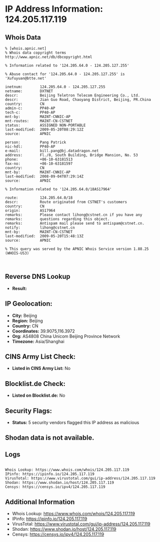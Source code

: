 # IP Address Information: 124.205.117.119

## Whois Data
```
% [whois.apnic.net]
% Whois data copyright terms    http://www.apnic.net/db/dbcopyright.html

% Information related to '124.205.64.0 - 124.205.127.255'

% Abuse contact for '124.205.64.0 - 124.205.127.255' is 'Xufuyuan@btte.net'

inetnum:        124.205.64.0 - 124.205.127.255
netname:        DXTNET
descr:          Beijing Teletron Telecom Engineering Co., Ltd.
descr:          Jian Guo Road, Chaoyang District, Beijing, PR.China
country:        CN
admin-c:        PP40-AP
tech-c:         PP40-AP
mnt-by:         MAINT-CNNIC-AP
mnt-routes:     MAINT-CN-CSTNET
status:         ASSIGNED NON-PORTABLE
last-modified:  2009-05-20T08:29:12Z
source:         APNIC

person:         Pang Patrick
nic-hdl:        PP40-AP
e-mail:         bill.pang@bj.datadragon.net
address:        Fl./8, South Building, Bridge Mansion, No. 53
phone:          +86-10-63181513
fax-no:         +86-10-63181597
country:        CN
mnt-by:         MAINT-CNNIC-AP
last-modified:  2008-09-04T07:29:14Z
source:         APNIC

% Information related to '124.205.64.0/18AS17964'

route:          124.205.64.0/18
descr:          Route originated from CSTNET's customers
country:        CN
origin:         AS17964
remarks:        Please contact lihong@cstnet.cn if you have any
remarks:        questions regarding this object.
remarks:        Antispam mail please send to antispam@cstnet.cn.
notify:         lihong@cstnet.cn
mnt-by:         MAINT-CN-CSTNET
last-modified:  2009-05-20T15:48:13Z
source:         APNIC

% This query was served by the APNIC Whois Service version 1.88.25 (WHOIS-US3)



```
## Reverse DNS Lookup
- **Result:** 

## IP Geolocation:
- **City:** Beijing
- **Region:** Beijing
- **Country:** CN
- **Coordinates:** 39.9075,116.3972
- **Org:** AS4808 China Unicom Beijing Province Network
- **Timezone:** Asia/Shanghai

## CINS Army List Check:
- **Listed in CINS Army List:** 
No

## Blocklist.de Check:
- **Listed on Blocklist.de:** 
No

## Security Flags:
- **Status:** 5 security vendors flagged this IP address as malicious

## Shodan data is not available.

## Logs
```

Whois Lookup: https://www.whois.com/whois/124.205.117.119
IPinfo: https://ipinfo.io/124.205.117.119
VirusTotal: https://www.virustotal.com/gui/ip-address/124.205.117.119
Shodan: https://www.shodan.io/host/124.205.117.119
Censys: https://censys.io/ipv4/124.205.117.119

```
## Additional Information
- Whois Lookup: https://www.whois.com/whois/124.205.117.119
- IPinfo: https://ipinfo.io/124.205.117.119
- VirusTotal: https://www.virustotal.com/gui/ip-address/124.205.117.119
- Shodan: https://www.shodan.io/host/124.205.117.119
- Censys: https://censys.io/ipv4/124.205.117.119

